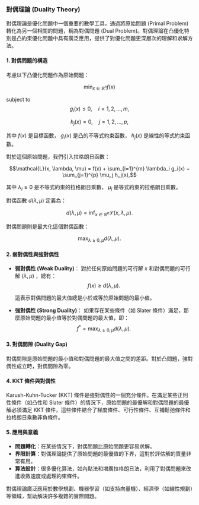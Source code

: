 ### 對偶理論 (Duality Theory)

對偶理論是優化問題中一個重要的數學工具，通過將原始問題 (Primal Problem) 轉化為另一個相關的問題，稱為對偶問題 (Dual Problem)。對偶理論在凸優化特別是凸約束優化問題中具有廣泛應用，提供了對優化問題更深層次的理解和求解方法。

#### 1. **對偶問題的構造**

考慮以下凸優化問題作為原始問題：

$$\min_{x \in \mathbb{R}^n} f(x)$$

subject to
$$g_i(x) \leq 0, \quad i = 1, 2, \ldots, m,$$

$$h_j(x) = 0, \quad j = 1, 2, \ldots, p,$$

其中  $`f(x)`$  是目標函數， $`g_i(x)`$  是凸的不等式約束函數， $`h_j(x)`$  是線性的等式約束函數。

對於這個原始問題，我們引入拉格朗日函數：

$$\mathcal{L}(x, \lambda, \mu) = f(x) + \sum_{i=1}^{m} \lambda_i g_i(x) + \sum_{j=1}^{p} \mu_j h_j(x),$$

其中  $`\lambda_i \geq 0`$  是不等式約束的拉格朗日乘數， $`\mu_j`$  是等式約束的拉格朗日乘數。

對偶函數  $`d(\lambda, \mu)`$  定義為：

$$d(\lambda, \mu) = \inf_{x \in \mathbb{R}^n} \mathcal{L}(x, \lambda, \mu).$$


對偶問題則是最大化這個對偶函數：

$$\max_{\lambda \geq 0, \mu} d(\lambda, \mu).$$


#### 2. **弱對偶性與強對偶性**

- **弱對偶性 (Weak Duality)**：
  對於任何原始問題的可行解  $`x`$  和對偶問題的可行解  $`(\lambda, \mu)`$ ，總有：
  $$f(x) \geq d(\lambda, \mu).$$

  這表示對偶問題的最大值總是小於或等於原始問題的最小值。

- **強對偶性 (Strong Duality)**：
  如果存在某些條件（如 Slater 條件）滿足，那麼原始問題的最小值等於對偶問題的最大值，即：
  $$f^* = \max_{\lambda \geq 0, \mu} d(\lambda, \mu).$$


#### 3. **對偶間隙 (Duality Gap)**

對偶間隙是原始問題的最小值和對偶問題的最大值之間的差距。對於凸問題，強對偶性成立時，對偶間隙為零。

#### 4. **KKT 條件與對偶性**

Karush-Kuhn-Tucker (KKT) 條件是強對偶性的一個充分條件。在滿足某些正則性條件（如凸性和 Slater 條件）的情況下，原始問題的最優解和對偶問題的最優解必須滿足 KKT 條件，這些條件結合了梯度條件、可行性條件、互補鬆弛條件和拉格朗日乘數非負條件。

#### 5. **應用與意義**

- **問題轉化**：在某些情況下，對偶問題比原始問題更容易求解。
- **界限計算**：對偶理論提供了原始問題的最優值的下界，這對於評估解的質量非常有用。
- **算法設計**：很多優化算法，如內點法和增廣拉格朗日法，利用了對偶問題來改進收斂速度或處理約束條件。

對偶理論廣泛應用於數學規劃、機器學習（如支持向量機）、經濟學（如線性規劃）等領域，幫助解決許多複雜的實際問題。